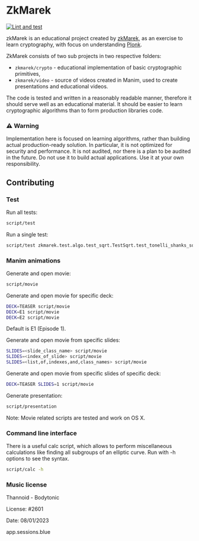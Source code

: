 # ZkMarek

[![Lint and test](https://github.com/marekkirejczyk/elliptic_curves_video/actions/workflows/lint_and_test.yml/badge.svg)](https://github.com/marekkirejczyk/elliptic_curves_video/actions/workflows/lint_and_test.yml)

zkMarek is an educational project created by [zkMarek](https://twitter.com/zkmarek), as an exercise to learn cryptography, with focus on understanding [Plonk](https://vitalik.ca/general/2019/09/22/plonk.html).


ZkMarek consists of two sub projects in two respective folders:
* `zkmarek/crypto` - educational implementation of basic cryptographic primitives,
* `zkmarek/video` - source of videos created in Manim, used to create presentations and educational videos.

The code is tested and written in a reasonably readable manner, therefore it should serve well as an educational material. It should be easier to learn cryptographic algorithms than to form production libraries code.

### ⚠️ Warning

Implementation here is focused on learning algorithms, rather than building actual production-ready solution. In particular, it is not optimized for security and performance. It is not audited, nor there is a plan to be audited in the future. Do not use it to build actual applications. Use it at your own responsibility.

## Contributing

### Test

Run all tests:

```sh
script/test
```

Run a single test:

```sh
script/test zkmarek.test.algo.test_sqrt.TestSqrt.test_tonelli_shanks_sqrt_none
```

### Manim animations
Generate and open movie:

```sh
script/movie
```

Generate and open movie for specific deck:
```sh
DECK=TEASER script/movie
DECK=E1 script/movie
DECK=E2 script/movie
```

Default is E1 (Episode 1).

Generate and open movie from specific slides:
```sh
SLIDES=<slide_class_name> script/movie
SLIDES=<index_of_slide> script/movie
SLIDES=<list,of,indexes,and,class_names> script/movie
```

Generate and open movie from specific slides of specific deck:
```sh
DECK=TEASER SLIDES=1 script/movie
```


Generate presentation:

```sh
script/presentation
```

Note: Movie related scripts are tested and work on OS X.

### Command line interface

There is a useful calc script, which allows to perform miscellaneous calculations like finding all subgroups of an elliptic curve. Run with -h options to see the syntax.

```sh
script/calc -h
```

### Music license

Thannoid - Bodytonic

License: #2601

Date: 08/01/2023

app.sessions.blue

